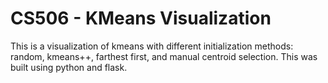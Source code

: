 # CS506 - KMeans Visualization #
This is a visualization of kmeans with different initialization methods: random, kmeans++, farthest first, and manual centroid selection. This was built using python and flask.
